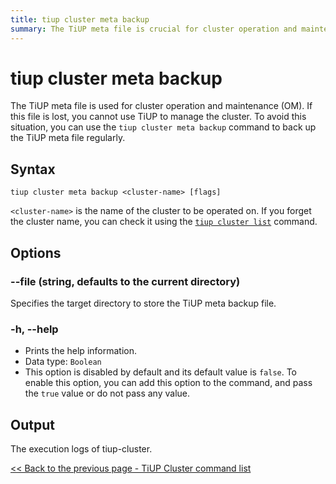 ```yaml
---
title: tiup cluster meta backup
summary: The TiUP meta file is crucial for cluster operation and maintenance. Use `tiup cluster meta backup` to regularly back up the file. Use `tiup dm list` to check the cluster name. Specify the target directory with `--file` option. Use `-h, --help` for help information. The output includes execution logs of tiup-cluster.
---
```


# tiup cluster meta backup

The TiUP meta file is used for cluster operation and maintenance (OM). If this file is lost, you cannot use TiUP to manage the cluster. To avoid this situation, you can use the `tiup cluster meta backup` command to back up the TiUP meta file regularly.

## Syntax

```shell
tiup cluster meta backup <cluster-name> [flags]
```

`<cluster-name>` is the name of the cluster to be operated on. If you forget the cluster name, you can check it using the [`tiup cluster list`](/tiup/tiup-component-cluster-list.md) command.

## Options

### --file (string, defaults to the current directory)

Specifies the target directory to store the TiUP meta backup file.

### -h, --help

- Prints the help information.
- Data type: `Boolean`
- This option is disabled by default and its default value is `false`. To enable this option, you can add this option to the command, and pass the `true` value or do not pass any value.

## Output

The execution logs of tiup-cluster.

[<< Back to the previous page - TiUP Cluster command list](/tiup/tiup-component-cluster.md#command-list)
